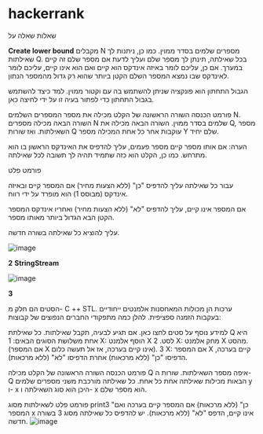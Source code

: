 # hackerrank
שאלות
שאלה על

**Create lower bound**
מקבלים N מספרים שלמים בסדר ממוין. כמו כן, ניתנות לך שאילתות Q. בכל שאילתה, תינתן לך מספר שלם ועליך לדעת אם מספר שלם זה קיים במערך. אם כן, עליכם לומר באיזה אינדקס הוא קיים ואם הוא אינו קיים, עליכם לומר לאינדקס שבו נמצא המספר השלם הקטן ביותר שהוא רק גדול מהמספר הנתון.

הגבול התחתון הוא פונקציה שניתן להשתמש בה עם וקטור ממוין. למד כיצד להשתמש בגבול התחתון כדי לפתור בעיה זו על ידי לחיצה כאן.

פורמט הכנסה
השורה הראשונה של הקלט מכילה את מספר המספרים השלמים N. השורה הבאה מכילה מספרים N שלמים בסדר ממוין. השורה הבאה מכילה את Q, מספר השאילתות. ואז שורות Q עוקבות אחר כל אחת המכילה מספר Y שלם יחיד.

הערה: אם אותו מספר קיים מספר פעמים, עליך להדפיס את האינדקס הראשון בו הוא מתרחש. כמו כן, הקלט הוא כזה שתמיד תהיה לך תשובה לכל שאילתה.

פורמט פלט

עבור כל שאילתה עליך להדפיס "כן" (ללא הצעות מחיר) אם המספר קיים ובאיזה אינדקס (מבוסס 1) הוא מופרד על ידי רווח.

אם המספר אינו קיים, עליך להדפיס "לא" (ללא הצעות מחיר) ואחריו אינדקס המספר הקטן הבא הגדול ביותר מאותו מספר.

עליך להוציא כל שאילתה בשורה חדשה.


![image](https://user-images.githubusercontent.com/73065095/121351649-acd42a00-c934-11eb-9f9e-c316217290ef.png)

**2**
**StringStream**


![image](https://user-images.githubusercontent.com/73065095/121352004-0e949400-c935-11eb-9293-13e84aa7fe89.png)


**3**

הסטים הם חלק מ- C ++ STL. ערכות הן מכולות המאחסנות אלמנטים ייחודיים בעקבות הזמנה ספציפית. להלן כמה מתפקודי החברים הנפוצים של קבוצות:

למידע נוסף על סטים לחצו כאן. אם תגיע לבעיה, תקבל שאילתות. כל שאילתת Q היא אחת משלושת הסוגים הבאים:
 1 X: הוסף אלמנט X לסט.
 2 X: מחק אלמנט X מהסט. (אם המספר X אינו קיים בערכה, אז אל תעשה כלום).
3 X: אם המספר X קיים בערכה, הדפיסו "כן" (ללא מרכאות) אחרת הדפיסו "לא" (ללא מרכאות).

פורמט הכנסה
השורה הראשונה של הקלט מכילה Q איפה מספר השאילתות. שורות ה- Q הבאות מכילות שאילתה אחת כל אחת. כל שאילתה מורכבת משני מספרים שלמים y ו- x היכן הוא סוג השאילתה ו- x הוא מספר שלם.

פורמט פלט
לשאילתות מסוג print3 "כן" (ללא מרכאות) אם המספר קיים בערכה ואם המספר x אינו קיים, הדפס "לא" (ללא מרכאות).
יש להדפיס כל שאילתה מסוג 3 בשורה חדשה.
![image](https://user-images.githubusercontent.com/73065095/121353467-916a1e80-c936-11eb-895b-f9082cfe7846.png)
